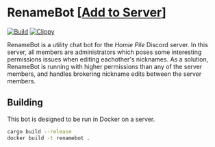 # RenameBot \[[Add to Server](https://discord.com/api/oauth2/authorize?client_id=912495511574048799&permissions=275079302144&scope=bot%20applications.commands)\]
[![Build](https://github.com/Ewpratten/rename-bot/actions/workflows/build.yml/badge.svg)](https://github.com/Ewpratten/rename-bot/actions/workflows/build.yml)
[![Clippy](https://github.com/Ewpratten/rename-bot/actions/workflows/clippy.yml/badge.svg)](https://github.com/Ewpratten/rename-bot/actions/workflows/clippy.yml)

RenameBot is a utility chat bot for the *Homie Pile* Discord server. In this server, all members are administrators which poses some interesting permissions issues when editing eachother's nicknames. As a solution, RenameBot is running with higher permissions than any of the server members, and handles brokering nickname edits between the server members.

## Building

This bot is designed to be run in Docker on a server.

```sh
cargo build --release
docker build -t renamebot .
```

